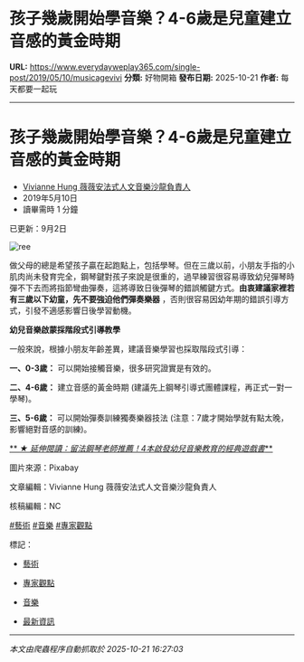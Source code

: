 # 孩子幾歲開始學音樂？4-6歲是兒童建立音感的黃金時期

**URL:** https://www.everydayweplay365.com/single-post/2019/05/10/musicagevivi
**分類:** 好物開箱
**發布日期:** 2025-10-21
**作者:** 每天都要一起玩

---

# 孩子幾歲開始學音樂？4-6歲是兒童建立音感的黃金時期

  * [Vivianne Hung 薇薇安法式人文音樂沙龍負責人](https://www.everydayweplay365.com/profile/4119610d-a2e2-4343-b84c-d7c9df8a1be3/profile)
  * 2019年5月10日
  * 讀畢需時 1 分鐘



已更新：9月2日

  


![ree](https://static.wixstatic.com/media/d57202_d717433569b042d0b89e19f020aeee9e~mv2.jpg/v1/fill/w_147,h_103,al_c,q_80,usm_0.66_1.00_0.01,blur_2,enc_avif,quality_auto/d57202_d717433569b042d0b89e19f020aeee9e~mv2.jpg)

做父母的總是希望孩子贏在起跑點上，包括學琴。但在三歲以前，小朋友手指的小肌肉尚未發育完全，鋼琴鍵對孩子來說是很重的，過早練習很容易導致幼兒彈琴時彈不下去而將指節彎曲彈奏，這將導致日後彈琴的錯誤觸鍵方式。**由衷建議家裡若有三歲以下幼童，先不要強迫他們彈奏樂器** ，否則很容易因幼年期的錯誤引導方式，引發不適感影響日後學習動機。

  


**幼兒音樂啟蒙採階段式引導教學**

一般來說，根據小朋友年齡差異，建議音樂學習也採取階段式引導：

**一、0-3歲：** 可以開始接觸音樂，很多研究證實是有效的。

**二、4-6歲：** 建立音感的黃金時期 (建議先上鋼琴引導式團體課程，再正式一對一學琴)。

**三、5-6歲：** 可以開始彈奏訓練獨奏樂器技法 (注意：7歲才開始學就有點太晚，影響絕對音感的訓練)。

  


[** _★ 延伸閱讀：留法鋼琴老師推薦！4本啟發幼兒音樂教育的經典遊戲書_**](https://www.everydayweplay365.com/single-post/2019/05/14/fourmusicbooksfortoddlersvivi)

  


圖片來源：Pixabay

文章編輯：Vivianne Hung 薇薇安法式人文音樂沙龍負責人

核稿編輯：NC

  


[#藝術](https://www.everydayweplay365.com/home/hashtags/藝術) [#音樂](https://www.everydayweplay365.com/home/hashtags/音樂) [#專家觀點](https://www.everydayweplay365.com/home/hashtags/專家觀點)

標記：

  * [藝術](https://www.everydayweplay365.com/home/tags/藝術)
  * [專家觀點](https://www.everydayweplay365.com/home/tags/專家觀點)
  * [音樂](https://www.everydayweplay365.com/home/tags/音樂)



  * [最新資訊](https://www.everydayweplay365.com/home/categories/最新資訊)




---

*本文由爬蟲程序自動抓取於 2025-10-21 16:27:03*
